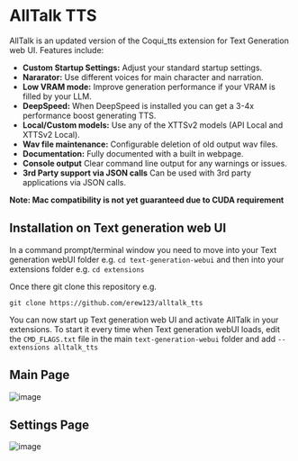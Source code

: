 # AllTalk TTS
AllTalk is an updated version of the Coqui_tts extension for Text Generation web UI. Features include:

- **Custom Startup Settings:** Adjust your standard startup settings.
- **Nararator:** Use different voices for main character and narration.
- **Low VRAM mode:** Improve generation performance if your VRAM is filled by your LLM.
- **DeepSpeed:** When DeepSpeed is installed you can get a 3-4x performance boost generating TTS.
- **Local/Custom models:** Use any of the XTTSv2 models (API Local and XTTSv2 Local).
- **Wav file maintenance:** Configurable deletion of old output wav files.
- **Documentation:** Fully documented with a built in webpage.
- **Console output** Clear command line output for any warnings or issues.
- **3rd Party support via JSON calls** Can be used with 3rd party applications via JSON calls.

**Note: Mac compatibility is not yet guaranteed due to CUDA requirement**

## Installation on Text generation web UI
In a command prompt/terminal window you need to move into your Text generation webUI folder e.g. `cd text-generation-webui`
and then into your extensions folder e.g. `cd extensions`

Once there git clone this repository e.g.

```git clone https://github.com/erew123/alltalk_tts```

You can now start up Text generation web UI and activate AllTalk in your extensions. To start it every time when Text generation webUI loads, edit the `CMD_FLAGS.txt` file in the main `text-generation-webui` folder and add `--extensions alltalk_tts`

## Main Page
![image](https://github.com/oobabooga/text-generation-webui/assets/35898566/aca0a031-5426-4239-abac-cc3149c4d8c4)

## Settings Page
![image](https://github.com/oobabooga/text-generation-webui/assets/35898566/dbb731c9-761f-4a54-9c30-96839d2bb973)
